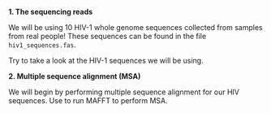 <script>
import Link from "$components/Link.svelte";
import Execute from "$components/Execute.svelte";
</script>

**1. The sequencing reads**

We will be using 10 HIV-1 whole genome sequences collected from samples from real people! These sequences can be found in the file `hiv1_sequences.fas`.

Try <Execute command="less hiv1_sequences.fas" inline /> to
take a look at the HIV-1 sequences we will be using.

**2. Multiple sequence alignment (MSA)**

We will begin by performing multiple sequence alignment for our HIV sequences. Use <Execute command="mafft hiv1_sequences.fas > hiv1_sequences.MSA.fas" inline /> to run MAFFT to perform MSA.
